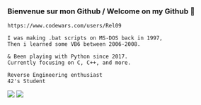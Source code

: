### Bienvenue sur mon Github / Welcome on my Github :fox_face:

```https://www.codewars.com/users/Rel09```
```
I was making .bat scripts on MS-DOS back in 1997,
Then i learned some VB6 between 2006-2008.

& Been playing with Python since 2017.
Currently focusing on C, C++, and more.

Reverse Engineering enthusiast
42's Student
```
 <img class="img" src="https://github-readme-stats.vercel.app/api/top-langs/?username=Rel09&layout=default&hide=Python&bg_color=DEG,030bfc,2d03fc,5603fc,8c03fc,ce03fc,fc03ce,fc038c,fc034e,fc0303,730000,000000&text_color=000000"/>
<img class="img" src="https://www.codewars.com/users/Rel09/badges/large" />


